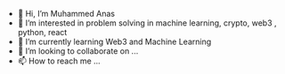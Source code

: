 - 👋 Hi, I’m Muhammed Anas
- 👀 I’m interested in problem solving in machine learning, crypto, web3 , python, react
- 🌱 I’m currently learning Web3 and Machine Learning
- 💞️ I’m looking to collaborate on ...
- 📫 How to reach me ...

<!---
anas140/anas140 is a ✨ special ✨ repository because its `README.md` (this file) appears on your GitHub profile.
You can click the Preview link to take a look at your changes.
--->
